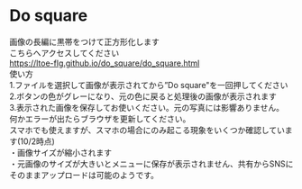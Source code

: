 # Do square
画像の長編に黒帯をつけて正方形化します  
こちらへアクセスしてください  
https://ltoe-flg.github.io/do_square/do_square.html  
使い方  
1.ファイルを選択して画像が表示されてから”Do square"を一回押してください  
2.ボタンの色がグレーになり、元の色に戻ると処理後の画像が表示されます  
3.表示された画像を保存してお使いください。元の写真には影響ありません。  
何かエラーが出たらブラウザを更新してください。  
スマホでも使えますが、スマホの場合にのみ起こる現象をいくつか確認しています(10/2時点)  
・画像サイズが縮小されます  
・元画像のサイズが大きいとメニューに保存が表示されません、共有からSNSにそのままアップロードは可能のようです。  
